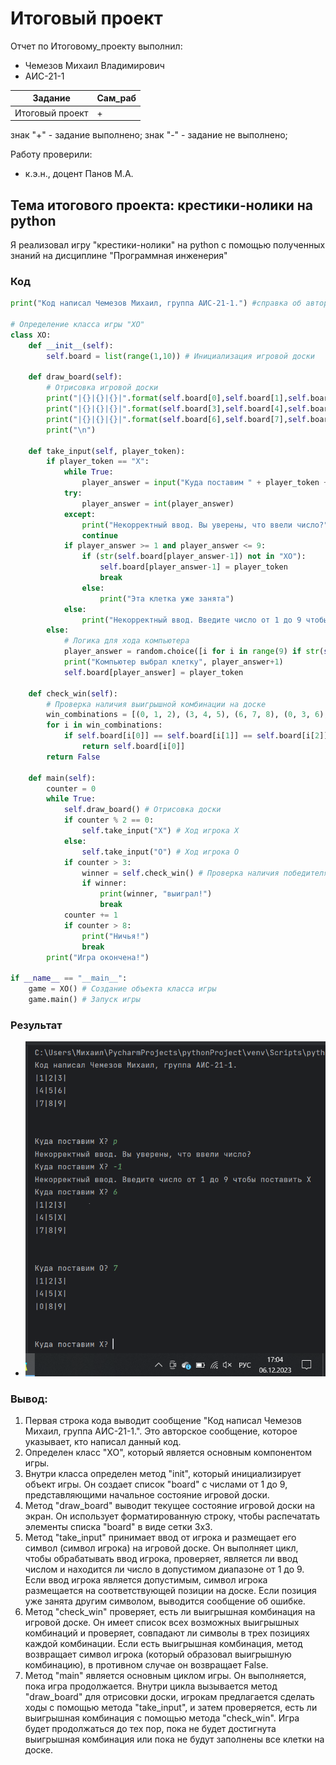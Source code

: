 # Итоговый проект
Отчет по Итоговому_проекту выполнил:
- Чемезов Михаил Владимирович
- АИС-21-1

| Задание | Сам_раб |
| ------ | ------ |
| Итоговый проект | + |

знак "+" - задание выполнено; знак "-" - задание не выполнено;

Работу проверили:
- к.э.н., доцент Панов М.А.

## Тема итогового проекта: крестики-нолики на python
Я реализовал игру "крестики-нолики" на python с помощью полученных знаний на дисциплине "Программная инженерия"
### Код
```python
print("Код написал Чемезов Михаил, группа АИС-21-1.") #справка об авторе

# Определение класса игры "XO"
class XO:
    def __init__(self):
        self.board = list(range(1,10)) # Инициализация игровой доски

    def draw_board(self):
        # Отрисовка игровой доски
        print("|{}|{}|{}|".format(self.board[0],self.board[1],self.board[2]))
        print("|{}|{}|{}|".format(self.board[3],self.board[4],self.board[5]))
        print("|{}|{}|{}|".format(self.board[6],self.board[7],self.board[8]))
        print("\n")

    def take_input(self, player_token):
        if player_token == "X":
            while True:
                player_answer = input("Куда поставим " + player_token + "? ")
            try:
                player_answer = int(player_answer)
            except:
                print("Некорректный ввод. Вы уверены, что ввели число?")
                continue
            if player_answer >= 1 and player_answer <= 9:
                if (str(self.board[player_answer-1]) not in "XO"):
                    self.board[player_answer-1] = player_token
                    break
                else:
                    print("Эта клетка уже занята")
            else:
                print("Некорректный ввод. Введите число от 1 до 9 чтобы поставить "+player_token)
        else:
            # Логика для хода компьютера
            player_answer = random.choice([i for i in range(9) if str(self.board[i]) not in "XO"])
            print("Компьютер выбрал клетку", player_answer+1)
            self.board[player_answer] = player_token

    def check_win(self):
        # Проверка наличия выигрышной комбинации на доске
        win_combinations = [(0, 1, 2), (3, 4, 5), (6, 7, 8), (0, 3, 6), (1, 4, 7), (2, 5, 8), (0, 4, 8), (2, 4, 6)]
        for i in win_combinations:
            if self.board[i[0]] == self.board[i[1]] == self.board[i[2]]:
                return self.board[i[0]]
        return False

    def main(self):
        counter = 0
        while True:
            self.draw_board() # Отрисовка доски
            if counter % 2 == 0:
                self.take_input("X") # Ход игрока X
            else:
                self.take_input("O") # Ход игрока O
            if counter > 3:
                winner = self.check_win() # Проверка наличия победителя
                if winner:
                    print(winner, "выиграл!")
                    break
            counter += 1
            if counter > 8:
                print("Ничья!")
                break
        print("Игра окончена!")

if __name__ == "__main__":
    game = XO() # Создание объекта класса игры
    game.main() # Запуск игры
```

### Результат
- ![Результат](https://github.com/mvchemezov1/software-engineering/blob/%D0%98%D1%82%D0%BE%D0%B3%D0%BE%D0%B2%D1%8B%D0%B9_%D0%BF%D1%80%D0%BE%D0%B5%D0%BA%D1%82/pic/%D0%98%D1%82%D0%BE%D0%B3%D0%BE%D0%B2%D1%8B%D0%B9_%D0%BF%D1%80%D0%BE%D0%B5%D0%BA%D1%82.png)
### Вывод:
1. Первая строка кода выводит сообщение "Код написал Чемезов Михаил, группа АИС-21-1.". Это авторское сообщение, которое указывает, кто написал данный код.
2. Определен класс "XO", который является основным компонентом игры.
3. Внутри класса определен метод "init", который инициализирует объект игры. Он создает список "board" с числами от 1 до 9, представляющими начальное состояние игровой доски.
4. Метод "draw_board" выводит текущее состояние игровой доски на экран. Он использует форматированную строку, чтобы распечатать элементы списка "board" в виде сетки 3x3.
5. Метод "take_input" принимает ввод от игрока и размещает его символ (символ игрока) на игровой доске. Он выполняет цикл, чтобы обрабатывать ввод игрока, проверяет, является ли ввод числом и находится ли число в допустимом диапазоне от 1 до 9. Если ввод игрока является допустимым, символ игрока размещается на соответствующей позиции на доске. Если позиция уже занята другим символом, выводится сообщение об ошибке.
6. Метод "check_win" проверяет, есть ли выигрышная комбинация на игровой доске. Он имеет список всех возможных выигрышных комбинаций и проверяет, совпадают ли символы в трех позициях каждой комбинации. Если есть выигрышная комбинация, метод возвращает символ игрока (который образовал выигрышную комбинацию), в противном случае он возвращает False.
7. Метод "main" является основным циклом игры. Он выполняется, пока игра продолжается. Внутри цикла вызывается метод "draw_board" для отрисовки доски, игрокам предлагается сделать ходы с помощью метода "take_input", и затем проверяется, есть ли выигрышная комбинация с помощью метода "check_win". Игра будет продолжаться до тех пор, пока не будет достигнута выигрышная комбинация или пока не будут заполнены все клетки на доске.
